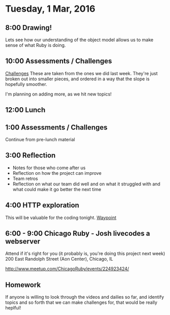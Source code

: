 Tuesday,  1 Mar, 2016
=====================

8:00 Drawing!
-------------

Lets see how our understanding of the object model
allows us to make sense of what Ruby is doing.

10:00 Assessments / Challenges
------------------------------

[Challenges](https://github.com/JoshCheek/challenges)
These are taken from the ones we did last week. They're
just broken out into smaller pieces, and ordered in a
way that the slope is hopefully smoother.

I'm planning on adding more, as we hit new topics!


12:00 Lunch
-----------

1:00 Assessments / Challenges
-----------------------------

Continue from pre-lunch material

3:00 Reflection
---------------

* Notes for those who come after us
* Reflection on how the project can improve
* Team retros
* Reflection on what our team did well and on what it struggled with and what could make it go better the next time

4:00 HTTP exploration
---------------------

This will be valuable for the coding tonight.
[Waypoint](https://github.com/turingschool/waypoints/blob/master/waypoints/http.md)

6:00 - 9:00 Chicago Ruby - Josh livecodes a webserver
-----------------------------------------------------

Attend if it's right for you (it probably is, you're doing this project next week)
200 East Randolph Street (Aon Center), Chicago, IL

http://www.meetup.com/ChicagoRuby/events/224923424/


Homework
--------

If anyone is willing to look through the videos and dailies so far,
and identify topics and so forth that we can make challenges for,
that would be really heplful!

